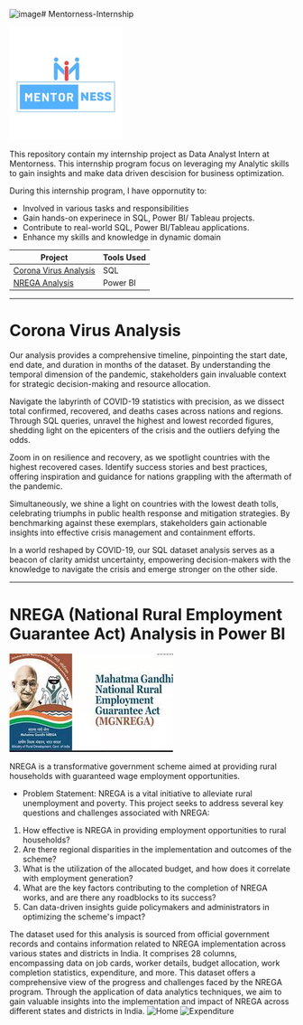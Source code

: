 ![image](https://github.com/Aayush-Basnet/Mentorness-Internship/assets/122598100/dba9c25c-0037-4c07-a88f-1accc3f393c8)# Mentorness-Internship

![alt  text](https://github.com/Aayush-Basnet/Mentorness-Internship/blob/f43bc28d6f1d995707d8ea8888f33a6a74398d92/Image/mentorness_logo.jpg)

This repository contain my internship project as Data Analyst Intern at Mentorness. This internship program focus on leveraging my Analytic skills to gain insights and  make data driven descision for business optimization.

During this internship program, I have oppornutity to:
* Involved in various tasks and responsibilities
* Gain hands-on experinece in SQL, Power BI/ Tableau projects.
* Contribute to real-world SQL, Power BI/Tableau applications.
* Enhance my skills and knowledge in dynamic domain


Project   | Tools Used    |
-------------------- |-------------------------------------- |
[Corona Virus Analysis](https://github.com/Aayush-Basnet/Mentorness-Internship/blob/main/Task%202/corona_virus_analysis_mentorness.sql)   |  SQL
[NREGA Analysis](https://github.com/Aayush-Basnet/Mentorness-Internship/tree/main/Task%203)     | Power BI


---------------------------------------------------------------------------------------------------------------------------------

# Corona Virus Analysis

Our analysis provides a comprehensive timeline, pinpointing the start date, end date, and duration in months of the dataset. By understanding the temporal dimension of the pandemic, stakeholders gain invaluable context for strategic decision-making and resource allocation.

Navigate the labyrinth of COVID-19 statistics with precision, as we dissect total confirmed, recovered, and deaths cases across nations and regions. Through SQL queries, unravel the highest and lowest recorded figures, shedding light on the epicenters of the crisis and the outliers defying the odds.

Zoom in on resilience and recovery, as we spotlight countries with the highest recovered cases. Identify success stories and best practices, offering inspiration and guidance for nations grappling with the aftermath of the pandemic.

Simultaneously, we shine a light on countries with the lowest death tolls, celebrating triumphs in public health response and mitigation strategies. By benchmarking against these exemplars, stakeholders gain actionable insights into effective crisis management and containment efforts.

In a world reshaped by COVID-19, our SQL dataset analysis serves as a beacon of clarity amidst uncertainty, empowering decision-makers with the knowledge to navigate the crisis and emerge stronger on the other side.

------------------------------------------------------------------------------------------------------------------------------------

# NREGA (National Rural Employment Guarantee Act) Analysis in Power BI

![alt text](https://github.com/Aayush-Basnet/Mentorness-Internship/blob/83e663699a957250fb3d8f0d7c275f33d324326f/Task%203/NREGA%20image.jpeg)

NREGA is a transformative government scheme aimed at providing rural households with guaranteed wage employment opportunities.
* Problem Statement:
      NREGA is a vital initiative to alleviate rural unemployment and poverty. This project seeks to address several key questions and challenges associated with NREGA:
1. How effective is NREGA in providing employment opportunities to rural households?
2. Are there regional disparities in the implementation and outcomes of the scheme?
3. What is the utilization of the allocated budget, and how does it correlate with employment generation?
4. What are the key factors contributing to the completion of NREGA works, and are there any roadblocks to its success?
5. Can data-driven insights guide policymakers and administrators in optimizing the scheme's impact?


The dataset used for this analysis is sourced from official government records and contains information related to NREGA implementation across various states and districts in India. It comprises 28 columns, encompassing data on job cards, worker details, budget allocation, work completion statistics, expenditure, and more. This dataset offers a comprehensive view of the progress and challenges faced by the NREGA program. Through the application of data analytics techniques, we aim to gain valuable insights into the implementation and impact of NREGA across different states and districts in India.
![Home](https://github.com/Aayush-Basnet/Photos/blob/83503d3f151d9c1192bf3a66c493d522261b6ffc/Screenshot%202024-06-21%20171204.png)
![Expenditure](https://github.com/Aayush-Basnet/Photos/blob/83503d3f151d9c1192bf3a66c493d522261b6ffc/Screenshot%202024-06-21%20171219.png)



